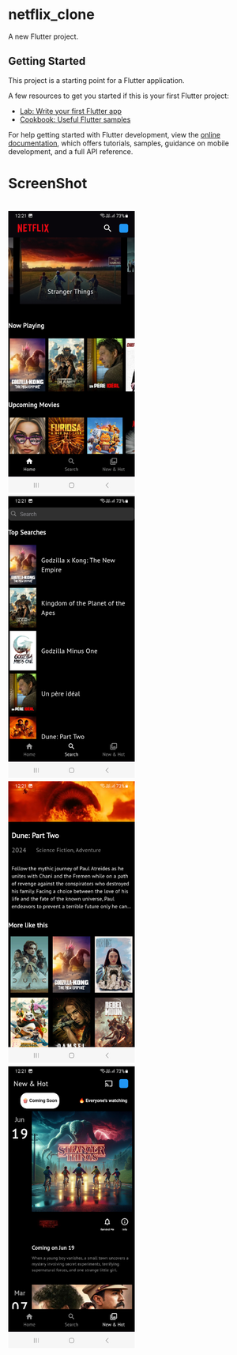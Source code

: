# netflix_clone

A new Flutter project.

## Getting Started

This project is a starting point for a Flutter application.

A few resources to get you started if this is your first Flutter project:

- [Lab: Write your first Flutter app](https://docs.flutter.dev/get-started/codelab)
- [Cookbook: Useful Flutter samples](https://docs.flutter.dev/cookbook)

For help getting started with Flutter development, view the
[online documentation](https://docs.flutter.dev/), which offers tutorials,
samples, guidance on mobile development, and a full API reference.


<h1>ScreenShot<h1>

<div>
  <img src='screenshots/1000220928.png' width='256' style:inline-block/>
  <img src='screenshots/1000220929.png' width='256' style:inline-block/>
</div>
<div>
  <img src='screenshots/1000220930.png' width='256' style:inline-block/>
  <img src='screenshots/1000220931.png' width='256' style:inline-block/>
</div>
